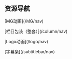 
## 资源导航


<p class="tip">
[MG动画](/MG/nav)
</p>

<p class="danger">
[栏目包装（整套）](/column/nav)
</p>

<p class="tip">
[Logo动画](/logo/nav)
</p>

<p class="warning">
[字幕条](/subtitlebar/nav)
</p>
